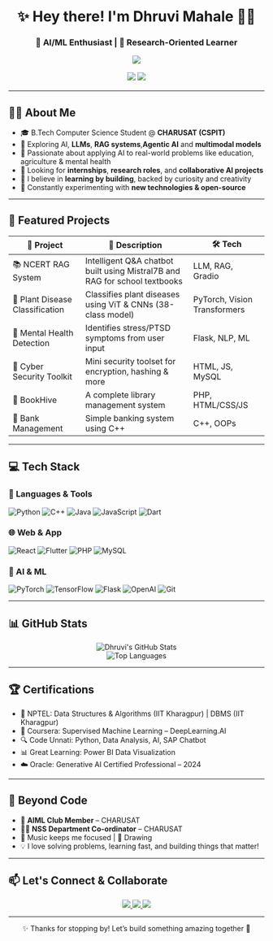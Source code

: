 <h1 align="center">✨ Hey there! I'm Dhruvi Mahale 👩‍💻</h1>
<h3 align="center">🚀 AI/ML Enthusiast | 🔬 Research-Oriented Learner 

<p align="center">
  <img src="https://readme-typing-svg.herokuapp.com?font=Fira+Code&size=22&duration=3000&pause=1000&color=F76D6D&center=true&vCenter=true&width=500&lines=Passionate+about+AI+%26+ML;Building+projects+with+impact+%F0%9F%94%A5;Let's+innovate+together+%F0%9F%92%BB" />
</p>

<p align="center">
  <img src="https://img.shields.io/badge/Machine%20Learning-009688?style=for-the-badge&logo=scikitlearn&logoColor=white"/>
  <img src="https://img.shields.io/badge/AI%20Research-673ab7?style=for-the-badge&logo=OpenAI&logoColor=white"/>

---

## 👩‍🎓 About Me

- 🎓 B.Tech Computer Science Student @ **CHARUSAT (CSPIT)**  
- 🤖 Exploring AI, **LLMs**, **RAG systems**,**Agentic AI** and **multimodal models**
- 🔬 Passionate about applying AI to real-world problems like education, agriculture & mental health  
- 👯 Looking for **internships**, **research roles**, and **collaborative AI projects**
- 💭 I believe in **learning by building**, backed by curiosity and creativity  
- 🌱 Constantly experimenting with **new technologies & open-source**

---

## 🚀 Featured Projects

| 🚩 Project | 📝 Description | 🛠️ Tech |
|-----------|----------------|----------|
| 📚 NCERT RAG System | Intelligent Q&A chatbot built using Mistral7B and RAG for school textbooks | LLM, RAG, Gradio |
| 🌿 Plant Disease Classification | Classifies plant diseases using ViT & CNNs (38-class model) | PyTorch, Vision Transformers |
| 🧠 Mental Health Detection | Identifies stress/PTSD symptoms from user input | Flask, NLP, ML |
| 🔐 Cyber Security Toolkit | Mini security toolset for encryption, hashing & more | HTML, JS, MySQL |
| 📘 BookHive | A complete library management system | PHP, HTML/CSS/JS |
| 🏦 Bank Management | Simple banking system using C++ | C++, OOPs |

---

## 💻 Tech Stack

### 🧠 Languages & Tools
![Python](https://img.shields.io/badge/Python-3670A0?style=for-the-badge&logo=python&logoColor=ffdd54)
![C++](https://img.shields.io/badge/C++-00599C?style=for-the-badge&logo=c%2B%2B&logoColor=white)
![Java](https://img.shields.io/badge/Java-ED8B00?style=for-the-badge&logo=java&logoColor=white)
![JavaScript](https://img.shields.io/badge/JavaScript-F7DF1E?style=for-the-badge&logo=javascript&logoColor=black)
![Dart](https://img.shields.io/badge/Dart-0175C2?style=for-the-badge&logo=dart&logoColor=white)

### 🌐 Web & App
![React](https://img.shields.io/badge/React-20232A?style=for-the-badge&logo=react&logoColor=61DAFB)
![Flutter](https://img.shields.io/badge/Flutter-02569B?style=for-the-badge&logo=flutter&logoColor=white)
![PHP](https://img.shields.io/badge/PHP-777BB4?style=for-the-badge&logo=php&logoColor=white)
![MySQL](https://img.shields.io/badge/MySQL-00000F?style=for-the-badge&logo=mysql&logoColor=white)

### 🧪 AI & ML
![PyTorch](https://img.shields.io/badge/PyTorch-EE4C2C?style=for-the-badge&logo=pytorch&logoColor=white)
![TensorFlow](https://img.shields.io/badge/TensorFlow-FF6F00?style=for-the-badge&logo=tensorflow&logoColor=white)
![Flask](https://img.shields.io/badge/Flask-black?style=for-the-badge&logo=flask&logoColor=white)
![OpenAI](https://img.shields.io/badge/OpenAI-412991?style=for-the-badge&logo=openai&logoColor=white)
![Git](https://img.shields.io/badge/Git-F05032?style=for-the-badge&logo=git&logoColor=white)

---

## 📊 GitHub Stats

<p align="center">
  <img src="https://github-readme-stats.vercel.app/api?username=Dhruvimahale08&show_icons=true&theme=radical" alt="Dhruvi's GitHub Stats" />
  <br>
  <img src="https://github-readme-stats.vercel.app/api/top-langs/?username=Dhruvimahale08&layout=compact&theme=radical" alt="Top Languages" />
</p>

---

## 🏆 Certifications

- 📘 NPTEL: Data Structures & Algorithms (IIT Kharagpur) | DBMS (IIT Kharagpur)
- 🤖 Coursera: Supervised Machine Learning – DeepLearning.AI
- 🔍 Code Unnati: Python, Data Analysis, AI, SAP Chatbot
- 📊 Great Learning: Power BI Data Visualization
- ☁️ Oracle: Generative AI Certified Professional – 2024

---

## 🌈 Beyond Code

- 💬 **AIML Club Member** – CHARUSAT  
- 🧍‍♀️ **NSS Department Co-ordinator** – CHARUSAT  
- 🎵 Music keeps me focused | 🎨 Drawing  
- 💡 I love solving problems, learning fast, and building things that matter!

---

## 📫 Let's Connect & Collaborate

<p align="center">
  <a href="https://www.linkedin.com/in/dhruvi-mahale-4aa072258">
    <img src="https://img.shields.io/badge/LinkedIn-blue?style=for-the-badge&logo=linkedin" />
  </a>
  <a href="mailto:mahaledhruvi08@gmail.com">
    <img src="https://img.shields.io/badge/Gmail-red?style=for-the-badge&logo=gmail&logoColor=white" />
  </a>
  <a href="https://github.com/Dhruvimahale08">
    <img src="https://img.shields.io/badge/GitHub-black?style=for-the-badge&logo=github" />
  </a>
</p>

---

<p align="center">✨ Thanks for stopping by! Let’s build something amazing together 🚀</p>
